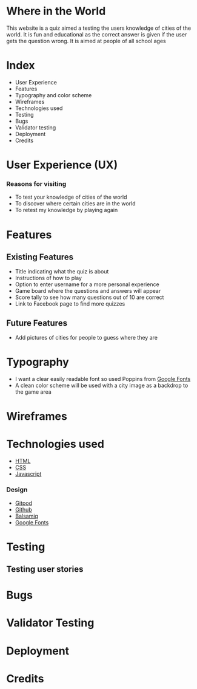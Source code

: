 # Where in the World
This website is a quiz aimed a testing the users knowledge of cities of the world.
It is fun and educational as the correct answer is given if the user gets the question wrong.
It is aimed at people of all school ages

# Index
* User Experience
* Features
* Typography and color scheme
* Wireframes
* Technologies used
* Testing
* Bugs
* Validator testing
* Deployment
* Credits

# User Experience (UX)
### Reasons for visiting
* To test your knowledge of cities of the world
* To discover where certain cities are in the world
* To retest my knowledge by playing again

# Features
## Existing Features
* Title indicating what the quiz is about
* Instructions of how to play
* Option to enter username for a more personal experience
* Game board where the questions and answers will appear
* Score tally to see how many questions out of 10 are correct
* Link to Facebook page to find more quizzes

## Future Features
* Add pictures of cities for people to guess where they are

# Typography
* I want a clear easily readable font so used Poppins from [Google Fonts](https://www.Fonts.google.com)
* A clean color scheme will be used with a city image as a backdrop to the game area

# Wireframes

# Technologies used
* [HTML](https://en.wikipedia.org/wiki/HTML5) 
* [CSS](https://en.wikipedia.org/wiki/CSS)
* [Javascript](https://en.wikipedia.org/wiki/JavaScript)
### Design
* [Gitpod](https://gitpod.io)
* [Github](https://github.com/)
* [Balsamiq](https://balsamiq.com/)
* [Google Fonts](https://fonts.google.com/)

# Testing

## Testing user stories

# Bugs

# Validator Testing

# Deployment

# Credits